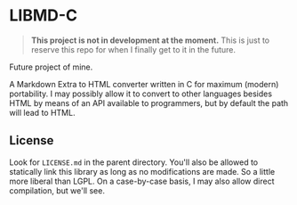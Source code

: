 # LIBMD-C

> **This project is not in development at the moment.** This is just to reserve this repo for when I finally get to it in the future.

Future project of mine.

A Markdown Extra to HTML converter written in C for maximum (modern) portability. I may possibly allow it to convert to other languages besides HTML by means of an API available to programmers, but by default the path will lead to HTML.

## License

Look for `LICENSE.md` in the parent directory. You'll also be allowed to statically link this library as long as no modifications are made. So a little more liberal than LGPL. On a case-by-case basis, I may also allow direct compilation, but we'll see.
